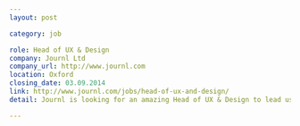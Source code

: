 ```yaml
---
layout: post

category: job

role: Head of UX & Design
company: Journl Ltd
company_url: http://www.journl.com
location: Oxford
closing_date: 03.09.2014
link: http://www.journl.com/jobs/head-of-ux-and-design/
detail: Journl is looking for an amazing Head of UX & Design to lead user experience and design for our ground breaking and unique online consumer product, and help us take it to a global audience.

---
```

